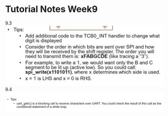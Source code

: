 # Tutorial Notes Week9
9.3
![0ba29fbe856964e574eb6b0f0986feb9.png](./0ba29fbe856964e574eb6b0f0986feb9.png)
9.4
![6b8bfda48f2da3c8fb4beffbde77c639.png](./6b8bfda48f2da3c8fb4beffbde77c639.png)